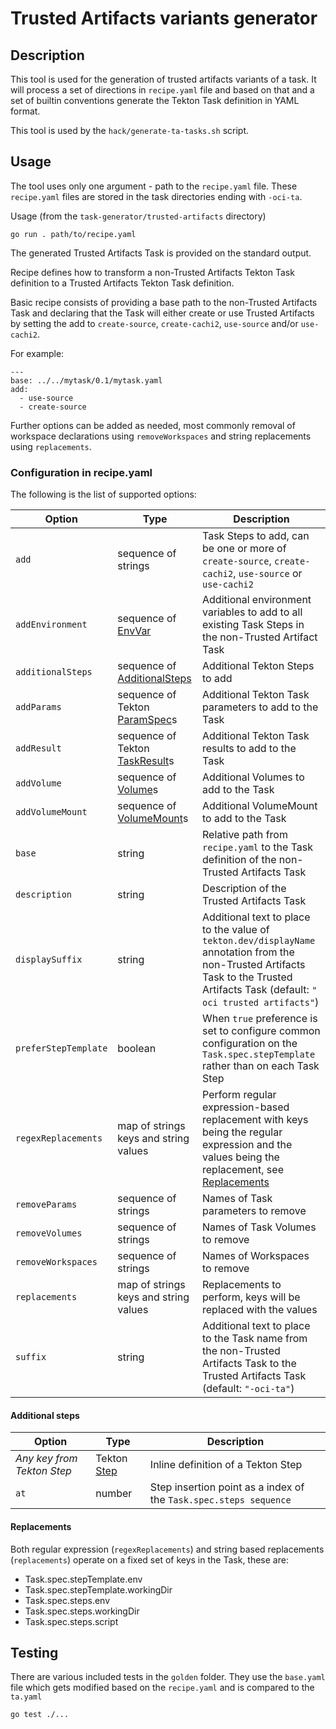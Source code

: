 # Trusted Artifacts variants generator

## Description

This tool is used for the generation of trusted artifacts variants of a task.
It will process a set of directions in `recipe.yaml` file and
based on that and a set of builtin conventions generate the Tekton Task
definition in YAML format.

This tool is used by the `hack/generate-ta-tasks.sh` script.

## Usage

The tool uses only one argument - path to the `recipe.yaml` file.
These `recipe.yaml` files are stored in the task directories ending with `-oci-ta`.

Usage (from the `task-generator/trusted-artifacts` directory)
```
go run . path/to/recipe.yaml
```

The generated Trusted Artifacts Task is provided on the standard output.

Recipe defines how to transform a non-Trusted Artifacts Tekton Task definition
to a Trusted Artifacts Tekton Task definition. 

Basic recipe consists of providing a base path to the non-Trusted Artifacts Task
and declaring that the Task will either create or use Trusted Artifacts by
setting the add to `create-source`, `create-cachi2`, `use-source` and/or
`use-cachi2`.

For example:

	---
	base: ../../mytask/0.1/mytask.yaml
	add:
	  - use-source
	  - create-source

Further options can be added as needed, most commonly removal of workspace
declarations using `removeWorkspaces` and string replacements using
`replacements`.


### Configuration in recipe.yaml

The following is the list of supported options:

| Option               | Type                                             | Description |
|----------------------|--------------------------------------------------|-------------|
| `add`                | sequence of strings                              | Task Steps to add, can be one or more of `create-source`, `create-cachi2`, `use-source` or `use-cachi2` |
| `addEnvironment`     | sequence of [EnvVar]                             | Additional environment variables to add to all existing Task Steps in the non-Trusted Artifact Task |
| `additionalSteps`    | sequence of [AdditionalSteps](#additional-steps) | Additional Tekton Steps to add |
| `addParams`          | sequence of Tekton [ParamSpec]s                  | Additional Tekton Task parameters to add to the Task |
| `addResult`          | sequence of Tekton [TaskResult]s                 | Additional Tekton Task results to add to the Task |
| `addVolume`          | sequence of [Volume]s                            | Additional Volumes to add to the Task |
| `addVolumeMount`     | sequence of [VolumeMount]s                       | Additional VolumeMount to add to the Task |
| `base`               | string                                           | Relative path from `recipe.yaml` to the Task definition of the non-Trusted Artifacts Task |
| `description`        | string                                           | Description of the Trusted Artifacts Task |
| `displaySuffix`      | string                                           | Additional text to place to the value of `tekton.dev/displayName` annotation from the non-Trusted Artifacts Task to the Trusted Artifacts Task (default: `" oci trusted artifacts"`) |
| `preferStepTemplate` | boolean                                          | When `true` preference is set to configure common configuration on the `Task.spec.stepTemplate` rather than on each Task Step |
| `regexReplacements`  | map of strings keys and string values            | Perform regular expression-based replacement with keys being the regular expression and the values being the replacement, see [Replacements](#replacements) |
| `removeParams`       | sequence of strings                              | Names of Task parameters to remove |
| `removeVolumes`      | sequence of strings                              | Names of Task Volumes to remove |
| `removeWorkspaces`   | sequence of strings                              | Names of Workspaces to remove |
| `replacements`       | map of strings keys and string values            | Replacements to perform, keys will be replaced with the values |
| `suffix`             | string                                           | Additional text to place to the Task name from the non-Trusted Artifacts Task to the Trusted Artifacts Task (default: `"-oci-ta"`) |

#### Additional steps

| Option                     | Type                | Description |
|----------------------------|---------------------|-------------|
| _Any key from Tekton Step_ | Tekton [Step]       | Inline definition of a Tekton Step |
| `at`                       | number              | Step insertion point as a index of the `Task.spec.steps sequence` |

#### Replacements

Both regular expression (`regexReplacements`) and string based replacements
(`replacements`) operate on a fixed set of keys in the Task, these are:
 - Task.spec.stepTemplate.env
 - Task.spec.stepTemplate.workingDir
 - Task.spec.steps.env
 - Task.spec.steps.workingDir
 - Task.spec.steps.script

## Testing

There are various included tests in the `golden` folder. 
They use the `base.yaml` file which gets modified based on the `recipe.yaml` and is compared to the `ta.yaml`
```
go test ./...
```

[EnvVar]:
    https://kubernetes.io/docs/reference/kubernetes-api/workload-resources/pod-v1/#environment-variables
[Step]: https://tekton.dev/docs/pipelines/tasks/#defining-steps
[ParamSpec]: https://tekton.dev/docs/pipelines/tasks/#specifying-parameters
[TaskResult]: https://tekton.dev/docs/pipelines/tasks/#emitting-results
[Volume]:
    https://kubernetes.io/docs/reference/kubernetes-api/config-and-storage-resources/volume/#Volume
[VolumeMount]: https://kubernetes.io/docs/reference/kubernetes-api/workload-resources/pod-v1/#volumes-1